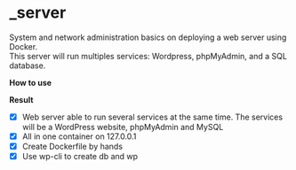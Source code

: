 # _server
System and network administration basics on deploying a web server using Docker.  
This server will run multiples services: Wordpress, phpMyAdmin, and a SQL database.

**How to use**


**Result**
- [x] Web server able to run several services at the same time. The services will be a WordPress website, phpMyAdmin and MySQL
- [x] All in one container on 127.0.0.1
- [x] Create Dockerfile by hands
- [x] Use wp-cli to create db and wp
